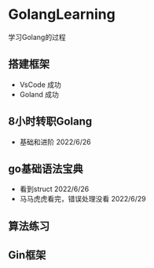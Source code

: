 # GolangLearning

学习Golang的过程

## 搭建框架

- VsCode 成功
- Goland 成功

## 8小时转职Golang

- 基础和进阶 2022/6/26

## go基础语法宝典

- 看到struct 2022/6/26
- 马马虎虎看完，错误处理没看 2022/6/29

## 算法练习

## Gin框架